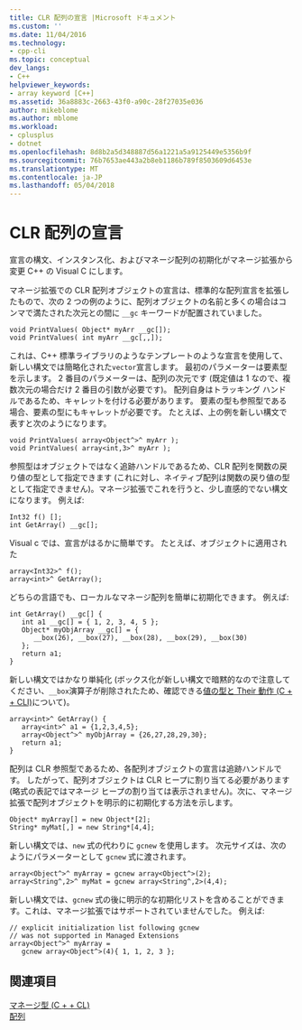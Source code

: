 ```yaml
---
title: CLR 配列の宣言 |Microsoft ドキュメント
ms.custom: ''
ms.date: 11/04/2016
ms.technology:
- cpp-cli
ms.topic: conceptual
dev_langs:
- C++
helpviewer_keywords:
- array keyword [C++]
ms.assetid: 36a8883c-2663-43f0-a90c-28f27035e036
author: mikeblome
ms.author: mblome
ms.workload:
- cplusplus
- dotnet
ms.openlocfilehash: 8d8b2a5d348887d56a1221a5a9125449e5356b9f
ms.sourcegitcommit: 76b7653ae443a2b8eb1186b789f8503609d6453e
ms.translationtype: MT
ms.contentlocale: ja-JP
ms.lasthandoff: 05/04/2018
---
```

# <a name="declaration-of-a-clr-array"></a>CLR 配列の宣言
宣言の構文、インスタンス化、およびマネージ配列の初期化がマネージ拡張から変更 C++ の Visual C にします。  
  
 マネージ拡張での CLR 配列オブジェクトの宣言は、標準的な配列宣言を拡張したもので、次の 2 つの例のように、配列オブジェクトの名前と多くの場合はコンマで満たされた次元との間に `__gc` キーワードが配置されていました。  
  
```  
void PrintValues( Object* myArr __gc[]);  
void PrintValues( int myArr __gc[,,]);  
```  
  
 これは、C++ 標準ライブラリのようなテンプレートのような宣言を使用して、新しい構文では簡略化された`vector`宣言します。 最初のパラメーターは要素型を示します。 2 番目のパラメーターは、配列の次元です (既定値は 1 なので、複数次元の場合だけ 2 番目の引数が必要です)。 配列自身はトラッキング ハンドルであるため、キャレットを付ける必要があります。 要素の型も参照型である場合、要素の型にもキャレットが必要です。 たとえば、上の例を新しい構文で表すと次のようになります。  
  
```  
void PrintValues( array<Object^>^ myArr );  
void PrintValues( array<int,3>^ myArr );  
```  
  
 参照型はオブジェクトではなく追跡ハンドルであるため、CLR 配列を関数の戻り値の型として指定できます  (これに対し、ネイティブ配列は関数の戻り値の型として指定できません)。マネージ拡張でこれを行うと、少し直感的でない構文になります。 例えば:  
  
```  
Int32 f() [];  
int GetArray() __gc[];  
```  
  
 Visual c では、宣言がはるかに簡単です。 たとえば、オブジェクトに適用された  
  
```  
array<Int32>^ f();  
array<int>^ GetArray();  
```  
  
 どちらの言語でも、ローカルなマネージ配列を簡単に初期化できます。 例えば:  
  
```  
int GetArray() __gc[] {  
   int a1 __gc[] = { 1, 2, 3, 4, 5 };  
   Object* myObjArray __gc[] = {   
      __box(26), __box(27), __box(28), __box(29), __box(30)  
   };  
   return a1;  
}  
```  
  
 新しい構文ではかなり単純化 (ボックス化が新しい構文で暗黙的なので注意してください、`__box`演算子が削除されたため、確認できる[値の型と Their 動作 (C + + CLI)](../dotnet/value-types-and-their-behaviors-cpp-cli.md)について)。  
  
```  
array<int>^ GetArray() {  
   array<int>^ a1 = {1,2,3,4,5};  
   array<Object^>^ myObjArray = {26,27,28,29,30};  
   return a1;  
}  
```  
  
 配列は CLR 参照型であるため、各配列オブジェクトの宣言は追跡ハンドルです。 したがって、配列オブジェクトは CLR ヒープに割り当てる必要があります (略式の表記ではマネージ ヒープの割り当ては表示されません)。次に、マネージ拡張で配列オブジェクトを明示的に初期化する方法を示します。  
  
```  
Object* myArray[] = new Object*[2];  
String* myMat[,] = new String*[4,4];  
```  
  
 新しい構文では、`new` 式の代わりに `gcnew` を使用します。 次元サイズは、次のようにパラメーターとして `gcnew` 式に渡されます。  
  
```  
array<Object^>^ myArray = gcnew array<Object^>(2);  
array<String^,2>^ myMat = gcnew array<String^,2>(4,4);  
```  
  
 新しい構文では、`gcnew` 式の後に明示的な初期化リストを含めることができます。これは、マネージ拡張ではサポートされていませんでした。 例えば:  
  
```  
// explicit initialization list following gcnew   
// was not supported in Managed Extensions  
array<Object^>^ myArray =   
   gcnew array<Object^>(4){ 1, 1, 2, 3 };  
```  
  
## <a name="see-also"></a>関連項目  
 [マネージ型 (C + + CL)](../dotnet/managed-types-cpp-cl.md)   
 [配列](../windows/arrays-cpp-component-extensions.md)